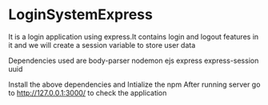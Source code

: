 # LoginSystemExpress
It is a login application using express.It contains login and logout features in it and we will create a session variable to store user data

Dependencies used are
body-parser
nodemon
ejs
express
express-session
uuid

Install the above dependencies and Intialize the npm 
After running server go to http://127.0.0.1:3000/ to check the application
